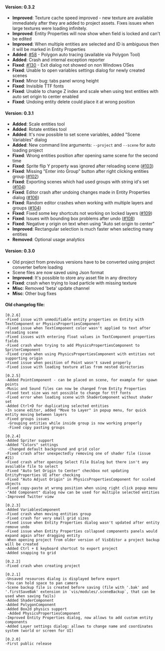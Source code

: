 #### Version: 0.3.2
- **Improved**: Texture cache speed improved - new texture are available immediately after they are added to project assets. Fixes issues when large textures were loading infinitely.
- **Improved**: Entity Properties will now show when field is locked and can't be edited
- **Improved**: When multiple entities are selected and ID is ambiguous then it will be marked in Entity Properties
- **Added**: [#58](https://github.com/kotcrab/vis-editor/issues/58) - Polygon auto tracing (available via Polygon Tool)
- **Added**: Crash and internal exception reporter
- **Fixed**: [#130](https://github.com/kotcrab/vis-editor/issues/130) - Exit dialog not showed on non Windows OSes
- **Fixed**: Unable to open variables settings dialog for newly created scenes
- **Fixed**: Minor bug: tabs panel wrong height
- **Fixed**: Invisible TTF fonts
- **Fixed**: Unable to change Z index and scale when using text entities with auto set origin to center enabled
- **Fixed**: Undoing entity delete could place it at wrong position

#### Version: 0.3.1
- **Added**: Scale entities tool
- **Added**: Rotate entities tool
- **Added**: It's now possible to set scene variables, added "Scene Variables" dialog
- **Added**: New command line arguments: `--project` and `--scene` for auto loading project 
- **Fixed**: Wrong entities position after opening same scene for the second time
- **Fixed**: Sprite flip Y property was ignored after reloading scene ([#103](https://github.com/kotcrab/vis-editor/issues/103))
- **Fixed**: Missing "Enter into Group" button after right clicking entities group ([#102](https://github.com/kotcrab/vis-editor/issues/102))
- **Fixed**: Exporting scenes which had used groups with string id's set ([#104](https://github.com/kotcrab/vis-editor/issues/104))
- **Fixed**: Editor crash after undoing changes made in Entity Properties dialog ([#106](https://github.com/kotcrab/vis-editor/issues/106))
- **Fixed**: Random editor crashes when working with multiple layers and groups ([#104](https://github.com/kotcrab/vis-editor/issues/104))
- **Fixed**: Fixed some key shortcuts not working on locked layers ([#109](https://github.com/kotcrab/vis-editor/issues/109))
- **Fixed**: Issues with bounding box problems after undo ([#108](https://github.com/kotcrab/vis-editor/issues/108))
- **Fixed**: Negative y origin on text when using "Auto set origin to center"  
- **Improved**: Rectangular selection is much faster when selecting many entities
- **Removed**: Optional usage analytics 

#### Version: 0.3.0
- Old project from previous versions have to be converted using project converter before loading
- Scene files are now saved using Json format
- **Improved**: It's possible to store any asset file in any directory
- **Fixed**: crash when trying to load particle with missing texture
- **Misc**: Removed 'beta' update channel
- **Misc**: Other bug fixes

#### Old changelog file:
```
[0.2.6]
-Fixed issue with unmodifiable entity properties on Entity with TextComponent or PhysicsPropertiesComponent
-Fixed issue when TextComponent color wasn't applied to text after reloading scene
-Fixed issues with entering float values in TextComponent properties fields
-Fixed crash when trying to add PhysicsPropertiesComponent to SpriterComponent
-Fixed crash when using PhysicsPropertiesComponent with entities not supporting origin
-Fixed issue when position of Point wasn't saved properly
-Fixed issue with loading texture atlas from nested directories

[0.2.5]
-Added PointComponent - can be placed on scene, for example for spawn points
-Music and Sound files can now be changed from Entity Properties
-Fixed text size was not possible to change for ttf fonts
-Fixed error when loading scene with ShaderComponent without shader set
-Added Ctrl+D for duplicating selected entities
-In scene editor, added "Move to Layer" in popup menu, for quick entity moving between layers
-Fixed groups issues
 -Grouping entities while inside group is now working properly
 -Fixed copy pasting groups

[0.2.4]
-Added Spriter support
-Added "Colors" settings
 -Changed default background and grid color
-Fixed crash after unexpectedly removing one of shader file (issue #21)
-Fixed crash after opening Select File Dialog but there isn't any available file to select
-Fixed "Auto Set Origin to Center" checkbox not updating EntityProperties UI after checking
-Fixed "Auto Adjust Origin" in PhysicsPropertiesComponent for scaled objects
-Fixed copy-paste at wrong position when using right click popup menu
-"Add Component" dialog now can be used for multiple selected entities
-Improved Twitter view

[0.2.3]
-Added VariablesComponent
-Fixed crash when moving entities group
-Fixed crash for very small grid sizes
-Fixed issue when Entity Properties dialog wasn't updated after entity remove undo
-Fixed issue when Entity Properties collapsed components panels would expand again after dragging entity
-When opening project from older version of VisEditor a project backup will be created
-Added Ctrl + E keyboard shortcut to export project
-Added snapping to grid

[0.2.2]
-Fixed crash when creating project

[0.2.1]
-Unsaved resources dialog is displayed before export
-You can hold space to pan camera
-Scene backup file is created before saving (file with '.bak' and '.firstSaveBak' extension in `vis/modules/.sceneBackup`, that can be used when saving fails)
-Added ShaderComponent
-Added PolygonComponent
-Added Box2d physics support
 -Added PhysicsPropertiesComponent
-Improved Entity Properties dialog, now allows to add custom entity components
-Added Layer settings dialog: allows to change name and coordinates system (world or screen for UI)

[0.2.0]
-First public release
```
